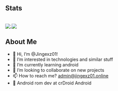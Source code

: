 ## Stats
<br>
<a href="https://github.com/anuraghazra/github-readme-stats">
  <img align="center" src="https://github-readme-stats.vercel.app/api?username=Jingexz01&show_icons=true&theme=highcontrast&line_height=27&hide_rank=false&border_radius=10&line_height=28&hide_border=true&count_private=true&show=reviews,discussions_started,discussions_answered,prs_merged,prs_merged_percentage">
</a>

<a href="https://github.com/anuraghazra/github-readme-stats">
  <img align="center" src="https://github-readme-stats.vercel.app/api/top-langs/?username=Jingexz01&theme=highcontrast&border_radius=15&line_height=28&layout=compact&hide_rank=false&hide_border=true">
</a>

## About Me

- 👋 Hi, I’m @Jingexz01!
- 👀 I’m interested in technologies and similar stuff
- 🌱 I’m currently learning android
- 💞️ I’m looking to collaborate on new projects
- 📫 How to reach me? admin@jingexz01.online
- 📱 Android rom dev at crDroid Android
<!--
- 😄 Pronouns: nah I don't do those kind of things
- ⚡ Fun fact: irl I always look tired and sleepy
- 📱 Android rom dev at crDroid Android :>
-->
